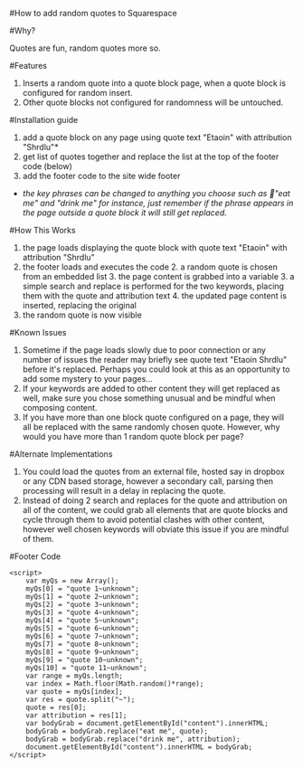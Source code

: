 #How to add random quotes to Squarespace

#Why?

Quotes are fun, random quotes more so.

#Features

1. Inserts a random quote into a quote block page, when a quote block is configured for random insert.
2. Other quote blocks not configured for randomness will be untouched.

#Installation guide

1. add a quote block on any page using quote text "Etaoin" with attribution "Shrdlu"*
2. get  list of quotes together and replace the list at the top of the footer code (below)
3. add the footer code to the site wide footer

* *the key phrases can be changed to anything you choose such as "eat me" and "drink me" for instance, just remember if the phrase appears in the page outside a quote block it will still get replaced.*

#How This Works

1. the page loads displaying the quote block with quote text "Etaoin" with attribution "Shrdlu"
2. the footer loads and executes the code
	2. a random quote is chosen from an embedded list
	3. the page content is grabbed into a variable
	3. a simple search and replace is performed for the two keywords, placing them with the quote and attribution text
	4. the updated page content is inserted, replacing the original
3. the random quote is now visible

#Known Issues

1. Sometime if the page loads slowly due to poor connection or any number of issues the reader may briefly see quote text "Etaoin Shrdlu" before it's replaced. Perhaps you could look at this as an opportunity to add some mystery to your pages...
2.  If your keywords are added to other content they will get replaced as well, make sure you chose something unusual and be mindful when composing content.
3. If you have more than one block quote configured on a page, they will all be replaced with the same randomly chosen quote. However, why would you have more than 1 random quote block per page?

#Alternate Implementations

1. You could load the quotes from an external file, hosted say in dropbox or any CDN based storage, however a secondary call, parsing then processing will result in a delay in replacing the quote.
2. Instead of doing 2 search and replaces for the quote and attribution on all of the content, we could grab all elements that are quote blocks and cycle through them to avoid potential clashes with other content, however well chosen keywords will obviate this issue if you are mindful of them.

#Footer Code

	<script>
		var myQs = new Array();
		myQs[0] = "quote 1~unknown";
		myQs[1] = "quote 2~unknown";
		myQs[2] = "quote 3~unknown";
		myQs[3] = "quote 4~unknown";
		myQs[4] = "quote 5~unknown";
		myQs[5] = "quote 6~unknown";
		myQs[6] = "quote 7~unknown";
		myQs[7] = "quote 8~unknown";
		myQs[8] = "quote 9~unknown";
		myQs[9] = "quote 10~unknown";
		myQs[10] = "quote 11~unknown";
		var range = myQs.length;
		var index = Math.floor(Math.random()*range);
		var quote = myQs[index];
		var res = quote.split("~");
		quote = res[0];
		var attribution = res[1];
		var bodyGrab = document.getElementById("content").innerHTML;
		bodyGrab = bodyGrab.replace("eat me", quote);
		bodyGrab = bodyGrab.replace("drink me", attribution);
		document.getElementById("content").innerHTML = bodyGrab;
	</script>


